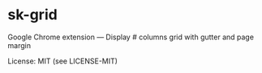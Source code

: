 # sk-grid
Google Chrome extension — Display # columns grid with gutter and page margin

License: MIT (see LICENSE-MIT)
